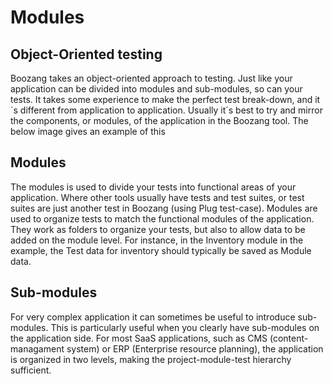 Modules
=======

Object-Oriented testing
-----------------------
Boozang takes an object-oriented approach to testing. Just like your application can be divided into modules and sub-modules, so can your tests. It takes some experience to make the perfect test break-down, and it´s different from application to application. Usually it´s best to try and mirror the components, or modules, of the application in the Boozang tool. The below image gives an example of this

Modules
-------
The modules is used to divide your tests into functional areas of your application. Where other tools usually have tests and test suites, or test suites are just another test in Boozang (using Plug test-case). Modules are used to organize tests to match the functional modules of the application. They work as folders to organize your tests, but also to allow data to be added on the module level. For instance, in the Inventory module in the example, the Test data for inventory should typically be saved as Module data. 

Sub-modules
-----------
For very complex application it can sometimes be useful to introduce sub-modules. This is particularly useful when you clearly have sub-modules on the application side. For most SaaS applications, such as CMS (content-managament system) or ERP (Enterprise resource planning), the application is organized in two levels, making the project-module-test hierarchy sufficient. 
